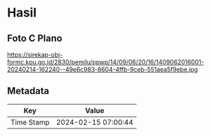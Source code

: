 # Hasil

## Foto C Plano

https://sirekap-obj-formc.kpu.go.id/2830/pemilu/ppwp/14/09/06/20/16/1409062016001-20240214-162240--49e6c983-8604-4ffb-9ceb-551aea5f9ebe.jpg


## Metadata

| Key        | Value               |
| ---------- | ------------------- |
| Time Stamp | 2024-02-15 07:00:44 |




